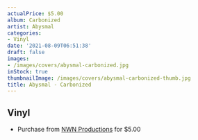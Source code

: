 ```yaml
---
actualPrice: $5.00
album: Carbonized
artist: Abysmal
categories:
- Vinyl
date: '2021-08-09T06:51:38'
draft: false
images:
- /images/covers/abysmal-carbonized.jpg
inStock: true
thumbnailImage: /images/covers/abysmal-carbonized-thumb.jpg
title: Abysmal - Carbonized
---
```


## Vinyl
* Purchase from [NWN Productions](http://shop.nwnprod.com/index.php?route=product/product&path=75&product_id=2218&sort=pd.name&order=ASC) for $5.00
